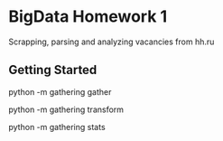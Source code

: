 # BigData Homework 1

Scrapping, parsing and analyzing vacancies from hh.ru

## Getting Started

python -m gathering gather

python -m gathering transform

python -m gathering stats